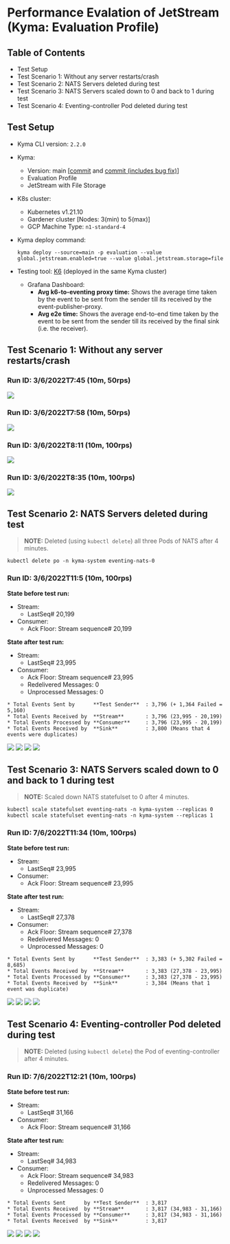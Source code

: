 # Performance Evalation of JetStream (Kyma: Evaluation Profile)

## Table of Contents
- Test Setup
- Test Scenario 1: Without any server restarts/crash
- Test Scenario 2: NATS Servers deleted during test
- Test Scenario 3: NATS Servers scaled down to 0 and back to 1 during test
- Test Scenario 4: Eventing-controller Pod deleted during test

## Test Setup
* Kyma CLI version: `2.2.0`
* Kyma: 
  * Version: main [[commit](https://github.com/kyma-project/kyma/commit/f2e29f34ed5e71b1f083b4f973934b35b34ec832) and [commit (includes bug fix)](https://github.com/kyma-project/kyma/commit/f8a0c28a43e9eebf192514acc61614300f9909a1)] 
  * Evaluation Profile
  * JetStream with File Storage
* K8s cluster:
  * Kubernetes v1.21.10
  * Gardener cluster [Nodes: 3(min) to 5(max)]
  * GCP Machine Type: `n1-standard-4`

* Kyma deploy command:
    ```
    kyma deploy --source=main -p evaluation --value global.jetstream.enabled=true --value global.jetstream.storage=file
    ```
* Testing tool: [K6](https://k6.io/) (deployed in the same Kyma cluster)
  * Grafana Dashboard:
    * **Avg k6-to-eventing proxy time:** Shows the average time taken by the event to be sent from the sender till its received by the event-publisher-proxy.
    * **Avg e2e time:** Shows the average end-to-end time taken by the event to be sent from the sender till its received by the final sink (i.e. the receiver).

## Test Scenario 1: Without any server restarts/crash

### Run ID: 3/6/2022T7:45 (10m, 50rps)
![](assets/eval_03_06_22-10-50_1.png "")

### Run ID: 3/6/2022T7:58 (10m, 50rps)
![](assets/eval_03_06_22-10-50_2.png "")

### Run ID: 3/6/2022T8:11 (10m, 100rps)
![](assets/eval_03_06_22-10-100_1.png "")

### Run ID: 3/6/2022T8:35 (10m, 100rps)
![](assets/eval_03_06_22-10-100_2.png "")


## Test Scenario 2: NATS Servers deleted during test
> **NOTE:** Deleted (using `kubectl delete`) all three Pods of NATS after 4 minutes.

```
kubectl delete po -n kyma-system eventing-nats-0
```

### Run ID: 3/6/2022T11:5 (10m, 100rps)
**State before test run:**
- Stream: 
    - LastSeq# 20,199
- Consumer: 
    - Ack Floor: Stream sequence# 20,199

**State after test run:**
- Stream:
    - LastSeq# 23,995
- Consumer: 
    - Ack Floor: Stream sequence# 23,995
    - Redelivered Messages: 0
    - Unprocessed Messages: 0

```
* Total Events Sent by      **Test Sender**  : 3,796 (+ 1,364 Failed = 5,160)
* Total Events Received by  **Stream**       : 3,796 (23,995 - 20,199)
* Total Events Processed by **Consumer**     : 3,796 (23,995 - 20,199)
* Total Events Received by  **Sink**         : 3,800 (Means that 4 events were duplicates)
```

![](assets/eval_crash1_1.png "")
![](assets/eval_crash1_2.png "")
![](assets/eval_crash1_3.png "")
![](assets/eval_crash1_4.png "")


## Test Scenario 3: NATS Servers scaled down to 0 and back to 1 during test
> **NOTE:** Scaled down NATS statefulset to 0 after 4 minutes.
```
kubectl scale statefulset eventing-nats -n kyma-system --replicas 0
kubectl scale statefulset eventing-nats -n kyma-system --replicas 1
```

### Run ID: 7/6/2022T11:34 (10m, 100rps)
**State before test run:**
- Stream: 
    - LastSeq# 23,995
- Consumer: 
    - Ack Floor: Stream sequence# 23,995

**State after test run:**
- Stream:
    - LastSeq# 27,378
- Consumer: 
    - Ack Floor: Stream sequence# 27,378
    - Redelivered Messages: 0
    - Unprocessed Messages: 0

```
* Total Events Sent by      **Test Sender**  : 3,383 (+ 5,302 Failed = 8,685)
* Total Events Received by  **Stream**       : 3,383 (27,378 - 23,995)
* Total Events Processed by **Consumer**     : 3,383 (27,378 - 23,995)
* Total Events Received by  **Sink**         : 3,384 (Means that 1 event was duplicate)
```

![](assets/eval_crash2_1.png "")
![](assets/eval_crash2_2.png "")
![](assets/eval_crash2_3.png "")
![](assets/eval_crash2_4.png "")



## Test Scenario 4: Eventing-controller Pod deleted during test
> **NOTE:** Deleted (using `kubectl delete`) the Pod of eventing-controller after 4 minutes.

### Run ID: 7/6/2022T12:21 (10m, 100rps)
**State before test run:**
- Stream: 
    - LastSeq# 31,166
- Consumer: 
    - Ack Floor: Stream sequence# 31,166

**State after test run:**
- Stream:
    - LastSeq# 34,983
- Consumer: 
    - Ack Floor: Stream sequence# 34,983
    - Redelivered Messages: 0
    - Unprocessed Messages: 0

```
* Total Events Sent      by **Test Sender**  : 3,817
* Total Events Received  by **Stream**       : 3,817 (34,983 - 31,166)
* Total Events Processed by **Consumer**     : 3,817 (34,983 - 31,166)
* Total Events Received  by **Sink**         : 3,817
```

![](assets/eval_crash3_1.png "")
![](assets/eval_crash3_2.png "")
![](assets/eval_crash3_3.png "")
![](assets/eval_crash3_4.png "")
